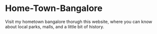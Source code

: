 # Home-Town-Bangalore
Visit my hometown bangalore thorugh this website, where you can know about local parks, malls, and a little bit of history. 
